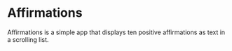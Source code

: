 # Affirmations
Affirmations is a simple app that displays ten positive affirmations as text in a scrolling list.
